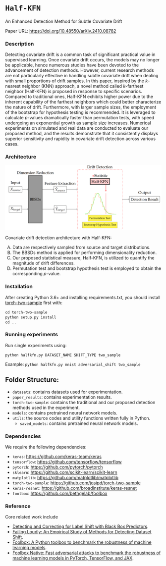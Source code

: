 # `Half-KFN`

An Enhanced  Detection Method for Subtle Covariate Drift

Paper URL: https://doi.org/10.48550/arXiv.2410.08782

### Description

Detecting covariate drift is a common task of significant practical value in supervised learning. Once covariate drift occurs, the models may no longer be applicable, hence numerous studies have been devoted to the advancement of detection methods. However, current research methods are not particularly effective in handling subtle covariate drift when dealing with small proportions of drift samples. In this paper, inspired by the $k$-nearest neighbor (KNN) approach, a novel method called $k$-farthest neighbor (Half-KFN) is proposed in response to specific scenarios. Compared to traditional ones, Half-KFN exhibits higher power due to the inherent capability of the farthest neighbors which could better characterize the nature of drift. Furthermore, with larger sample sizes, the employment of the bootstrap for hypothesis testing is recommended. It is leveraged to calculate $p$-values dramatically faster than permutation tests, with speed undergoing an exponential growth as sample size increases. Numerical experiments on simulated and real data are conducted to evaluate our proposed method, and the results demonstrate that it consistently displays superior sensitivity and rapidity in covariate drift detection across various cases. 

### Architecture

<img src="architecture.png" alt="architecture" width="750"/>

Covariate drift detection architecture with Half-KFN: 
<ol type="A">
    <li>Data are respectively sampled from source and target distributions. </li>
    <li>The BBSDs method is applied for performing dimensionality reduction. </li>
    <li>Our proposed statistical measure, Half-KFN, is utilized to quantify the magnitude of drift differences. </li>
    <li>Permutation test and bootstrap hypothesis test is employed to obtain the corresponding <i>p</i>-value. </li>
</ol>

### Installation
After creating Python 3.6+ and installing requirements.txt, you should install [torch-two-sample](https://github.com/josipd/torch-two-sample) first with:

```
cd torch-two-sample
python setup.py install
cd ..
```
### Running experiments

Run single experiments using:

```
python halfkfn.py DATASET_NAME SHIFT_TYPE two_sample
```

Example: `python halfkfn.py mnist adversarial_shift two_sample`

## Folder Structure:
- ```datasets```: contains datasets used for experimentation.
- ```paper_results```: contains experimentation results.
- ```torch-two-sample```: contains the traditional and our proposed detection methods used in the experiment.
- ```models```: contains pretrained neural network models.
- ```utils```: the source codes and utility functions written fully in Python.  
   - ```saved_models```: contains pretrained neural network models.

### Dependencies

We require the following dependencies:
- `keras`: https://github.com/keras-team/keras 
- `tensorflow`: https://github.com/tensorflow/tensorflow
- `pytorch`: https://github.com/pytorch/pytorch
- `sklearn`: https://github.com/scikit-learn/scikit-learn
- `matplotlib`: https://github.com/matplotlib/matplotlib
- `torch-two-sample`: https://github.com/josipd/torch-two-sample
- `keras-resnet`: https://github.com/broadinstitute/keras-resnet
- `foolbox`: https://github.com/bethgelab/foolbox

### Reference
Core related work include  
  *  [Detecting and Correcting for Label Shift with Black Box Predictors](https://arxiv.org/pdf/1802.03916.pdf).
  *  [Failing Loudly: An Empirical Study of Methods for Detecting Dataset Shift](https://arxiv.org/pdf/1810.11953.pdf).
  *  [Foolbox: A Python toolbox to benchmark the robustness of machine learning models](https://arxiv.org/abs/1707.04131).
  *  [Foolbox Native: Fast adversarial attacks to benchmark the robustness of machine learning models in PyTorch, TensorFlow, and JAX](https://doi.org/10.21105/joss.02607).
